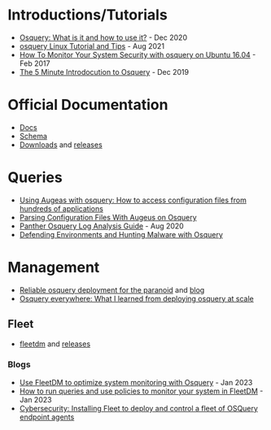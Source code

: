 # Introductions/Tutorials
- [Osquery: What is it and how to use it?](https://www.uptycs.com/blog/osquery-what-it-is-how-it-works-and-how-to-use-it) - Dec 2020
- [osquery Linux Tutorial and Tips](https://hackertarget.com/osquery-linux-tutorial/) - Aug 2021
- [How To Monitor Your System Security with osquery on Ubuntu 16.04](https://www.digitalocean.com/community/tutorials/how-to-monitor-your-system-security-with-osquery-on-ubuntu-16-04) - Feb 2017
- [The 5 Minute Introdocution to Osquery](https://shekhargulati.com/2019/12/02/the-5-minute-introduction-to-osquery/) - Dec 2019

# Official Documentation
- [Docs](https://osquery.readthedocs.io/en/stable/)
- [Schema](https://www.osquery.io/schema/)
- [Downloads](https://www.osquery.io/downloads/official/) and [releases](https://github.com/osquery/osquery/releases)


# Queries
- [Using Augeas with osquery: How to access configuration files from hundreds of applications](https://www.uptycs.com/blog/using-augeas-with-osquery-how-to-access-configuration-files-from-hundreds-of-applications) 
- [Parsing Configuration Files With Augeus on Osquery](https://medium.com/swlh/parsing-configuration-files-with-augeas-on-osquery-ec8260a9a50b)
- [Panther Osquery Log Analysis Guide](https://panther.com/blog/osquery-log-analysis/) - Aug 2020
- [Defending Environments and Hunting Malware with Osquery](https://evil.plumbing/defcon27/slides-dc27-osquery-workshop.pdf)

# Management
- [Reliable osquery deployment for the paranoid](https://www.youtube.com/watch?v=sq6WX8nUbb8) and [blog](https://robertheaton.com/osquery-deployment/)
- [Osquery everywhere: What I learned from deploying osquery at scale](https://www.youtube.com/watch?v=qflUfLQCnwY&t=670s)

## Fleet
- [fleetdm](https://github.com/fleetdm/fleet) and [releases](https://github.com/fleetdm/fleet/releases)

### Blogs
- [Use FleetDM to optimize system monitoring with Osquery](https://www.redhat.com/sysadmin/fleetdm-get-started) - Jan 2023 
- [How to run queries and use policies to monitor your system in FleetDM](https://www.redhat.com/sysadmin/run-fleetdm-queries) - Jan 2023
- [Cybersecurity: Installing Fleet to deploy and control a fleet of OSQuery endpoint agents](https://paolozaino.wordpress.com/2022/08/17/cybersecurity-installing-fleet-to-deploy-and-control-a-fleet-of-osquery-endpoint-agents/)
